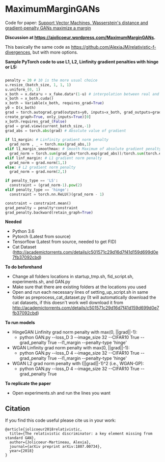 # MaximumMarginGANs
Code for paper: [Support Vector Machines, Wasserstein's distance and gradient-penalty GANs maximize a margin](xxxxxxx)

**Discussion at https://ajolicoeur.wordpress.com/MaximumMarginGANs.**

This basically the same code as https://github.com/AlexiaJM/relativistic-f-divergences, but with more options.

**Sample PyTorch code to use L1, L2, Linfinity gradient penalties with hinge or LS:**

```python

penalty = 20 # 10 is the more usual choice
u.resize_(batch_size, 1, 1, 1)
u.uniform_(0, 1)
x_both = x.data*u + x_fake.data*(1-u) # interpolation between real and fake samples
x_both = x_both.cuda()
x_both = Variable(x_both, requires_grad=True)
y0 = D(x_both)
grad = torch.autograd.grad(outputs=y0, inputs=x_both, grad_outputs=grad_outputs, retain_graph=True, 
create_graph=True, only_inputs=True)[0]
x_both.requires_grad_(False)
grad = grad.view(current_batch_size,-1)
grad_abs = torch.abs(grad) # Absolute value of gradient
			
if l1_margin: # Linfinity gradient norm penalty
  grad_norm , _ = torch.max(grad_abs,1)
elif l1_margin_smoothmax: # Smooth Maximum of absolute gradient penalty
  grad_norm = torch.sum(grad_abs*torch.exp(grad_abs))/torch.sum(torch.exp(grad_abs))
elif linf_margin: # L1 gradient norm penalty
  grad_norm = grad.norm(1,1) 
else: # L2 gradient norm penalty
  grad_norm = grad.norm(2,1)

if penalty_type == 'LS':
  constraint = (grad_norm-1).pow(2)
elif penalty_type == 'hinge':
  constraint = torch.nn.ReLU()(grad_norm - 1)

constraint = constraint.mean()
grad_penalty = penalty*constraint
grad_penalty.backward(retain_graph=True)
```

**Needed**

* Python 3.6
* Pytorch (Latest from source)
* Tensorflow (Latest from source, needed to get FID)
* Cat Dataset (http://academictorrents.com/details/c501571c29d16d7f41d159d699d0e7fb37092cbd)

**To do beforehand**

* Change all folders locations in startup_tmp.sh, fid_script.sh, experiments.sh, and GAN.py
* Make sure that there are existing folders at the locations you used
* Open and run each necessary lines of setting_up_script.sh in same folder as preprocess_cat_dataset.py (It will automatically download the cat datasets, if this doesn't work well download it from http://academictorrents.com/details/c501571c29d16d7f41d159d699d0e7fb37092cbd)

**To run models**
* HingeGAN Linfinity grad norm penalty with max(0, ||grad||-1):
   * python GAN.py --loss_D 3 --image_size 32 --CIFAR10 True --grad_penalty True --l1_margin --penalty-type 'hinge'
* WGAN Linfinity grad norm penalty with max(0, ||grad||-1):
   * python GAN.py --loss_D 4 --image_size 32 --CIFAR10 True --grad_penalty True --l1_margin --penalty-type 'hinge'
* WGAN L2 grad norm penalty with (||grad||-1)^2 (i.e., WGAN-GP):
   * python GAN.py --loss_D 4 --image_size 32 --CIFAR10 True --grad_penalty True
  
**To replicate the paper**
  * Open experiments.sh and run the lines you want

## Citation

If you find this code useful please cite us in your work:
```
@article{jolicoeur2018relativistic,
  title={The relativistic discriminator: a key element missing from standard GAN},
  author={Jolicoeur-Martineau, Alexia},
  journal={arXiv preprint arXiv:1807.00734},
  year={2018}
}
```
